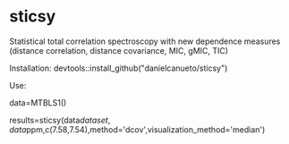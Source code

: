 # sticsy

Statistical total correlation spectroscopy with new dependence measures (distance correlation, distance covariance, MIC, gMIC, TIC)

Installation: devtools::install_github("danielcanueto/sticsy")

Use:

data=MTBLS1()

results=sticsy(data$dataset,data$ppm,c(7.58,7.54),method='dcov',visualization_method='median')